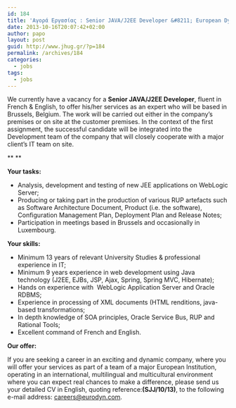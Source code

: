 ```yaml
---
id: 184
title: 'Αγορά Εργασίας : Senior JAVA/J2EE Developer &#8211; European Dynamics #jobs #jhug'
date: 2013-10-16T20:07:42+02:00
author: papo
layout: post
guid: http://www.jhug.gr/?p=184
permalink: /archives/184
categories:
  - jobs
tags:
  - jobs
---
```

We currently have a vacancy for a **Senior JAVA/J2EE Developer**, fluent in French & English, to offer his/her services as an expert who will be based in Brussels, Belgium. The work will be carried out either in the company’s premises or on site at the customer premises. In the context of the first assignment, the successful candidate will be integrated into the Development team of the company that will closely cooperate with a major client’s IT team on site.

** **

**Your tasks:**

  * Analysis, development and testing of new JEE applications on WebLogic Server;
  * Producing or taking part in the production of various RUP artefacts such as Software Architecture Document, Product (i.e. the software), Configuration Management Plan, Deployment Plan and Release Notes;
  * Participation in meetings based in Brussels and occasionally in Luxembourg.

**Your skills:**

  * Minimum 13 years of relevant University Studies & professional experience in IT;
  * Minimum 9 years experience in web development using Java technology (J2EE, EJBs, JSP, Ajax, Spring, Spring MVC, Hibernate);
  * Hands on experience with  WebLogic Application Server and Oracle RDBMS;
  * Experience in processing of XML documents (HTML renditions, java-based transformations;
  * In depth knowledge of SOA principles, Oracle Service Bus, RUP and Rational Tools;
  * Excellent command of French and English.

<p align="left">
  <p>
    <b>Our offer: </b>
  </p>
  
  <p>
    If you are seeking a career in an exciting and dynamic company, where you will offer your services as part of a team of a major European Institution, operating in an international, multilingual and multicultural environment where you can expect real chances to make a difference, please send us your detailed CV in English, quoting reference:<b>(</b><b>SJJ/10/13</b><b>)</b>, to the following e-mail address: <a href="mailto:careers@eurodyn.com">careers@eurodyn.com</a>.
  </p>